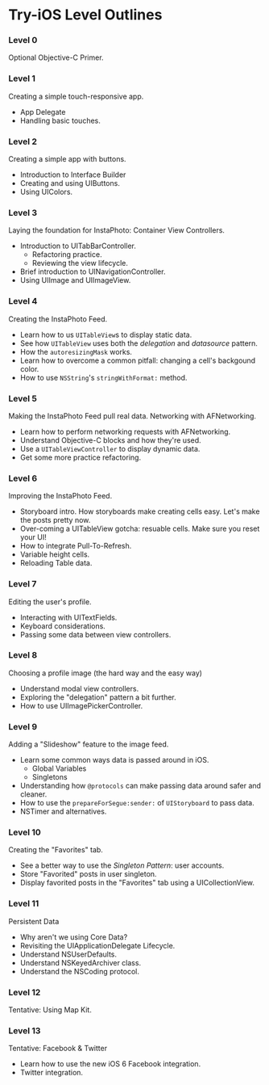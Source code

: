 # Try-iOS Level Outlines

### Level 0

Optional Objective-C Primer.

### Level 1

Creating a simple touch-responsive app.

* App Delegate
* Handling basic touches.

### Level 2

Creating a simple app with buttons.

* Introduction to Interface Builder
* Creating and using UIButtons.
* Using UIColors.

### Level 3

Laying the foundation for InstaPhoto: Container View Controllers.

* Introduction to UITabBarController.
	* Refactoring practice.
 	* Reviewing the view lifecycle.
* Brief introduction to UINavigationController.
* Using UIImage and UIImageView.

### Level 4

Creating the InstaPhoto Feed.

* Learn how to us `UITableView`s to display static data.
* See how `UITableView` uses both the *delegation* and *datasource* pattern.
* How the `autoresizingMask` works.
* Learn how to overcome a common pitfall: changing a cell's backgound color.
* How to use `NSString`'s `stringWithFormat:` method.

### Level 5

Making the InstaPhoto Feed pull real data. Networking with AFNetworking.

* Learn how to perform networking requests with AFNetworking.
* Understand Objective-C blocks and how they're used.
* Use a `UITableViewController` to display dynamic data.
* Get some more practice refactoring.

### Level 6

Improving the InstaPhoto Feed.

* Storyboard intro. How storyboards make creating cells easy. Let's make the posts pretty now.
* Over-coming a UITableView gotcha: resuable cells. Make sure you reset your UI!
* How to integrate Pull-To-Refresh.
* Variable height cells.
* Reloading Table data.

### Level 7

Editing the user's profile.

* Interacting with UITextFields.
* Keyboard considerations.
* Passing some data between view controllers.

### Level 8

Choosing a profile image (the hard way and the easy way)

* Understand modal view controllers.
* Exploring the "delegation" pattern a bit further.
* How to use UIImagePickerController.

### Level 9

Adding a "Slideshow" feature to the image feed.

* Learn some common ways data is passed around in iOS.
	* Global Variables
	* Singletons
* Understanding how `@protocols` can make passing data around safer and cleaner.
* How to use the `prepareForSegue:sender:` of `UIStoryboard` to pass data.
* NSTimer and alternatives.
	
### Level 10 

Creating the "Favorites" tab.

* See a better way to use the *Singleton Pattern*: user accounts.
* Store "Favorited" posts in user singleton.
* Display favorited posts in the "Favorites" tab using a UICollectionView.

### Level 11

Persistent Data

* Why aren't we using Core Data?
* Revisiting the UIApplicationDelegate Lifecycle.
* Understand NSUserDefaults.
* Understand NSKeyedArchiver class.
* Understand the NSCoding protocol.
	
### Level 12 

Tentative: Using Map Kit.

### Level 13

Tentative: Facebook & Twitter

* Learn how to use the new iOS 6 Facebook integration.
* Twitter integration.